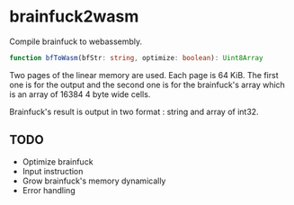 # brainfuck2wasm

Compile brainfuck to webassembly.

```ts
function bfToWasm(bfStr: string, optimize: boolean): Uint8Array
```

Two pages of the linear memory are used. Each page is 64 KiB. The first one is
for the output and the second one is for the brainfuck's array which is an
array of 16384 4 byte wide cells.

Brainfuck's result is output in two format : string and array of int32.

## TODO
- Optimize brainfuck
- Input instruction
- Grow brainfuck's memory dynamically
- Error handling
